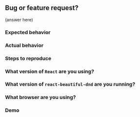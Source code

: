 ## Bug or feature request?

(answer here)

<!--
## Get started
If you are new to `react-beautiful-dnd` we recommend taking at look at our getting started course: https://egghead.io/courses/beautiful-and-accessible-drag-and-drop-with-react-beautiful-dnd

It will give you a good base understanding of how everything fits together. This can often be the best help in overcoming your issue.

## Duplicates

Before raising a feature request or bug please search through our open and closed issues to see if there is something similar. If you do find one similar you can show it is important to you by adding a reaction (such as 👍) to the issue

Open and closed issues:
https://github.com/atlassian/react-beautiful-dnd/issues?utf8=%E2%9C%93&q=is%3Aopen%20is%3Aclosed%20is%3Aissue%20
-->

<!--
## Feature request

This is not a general purpose drag and drop library and is attempting
to create an experience that is more physical than standard drag and drop
interactions on the web.

Before raising a new feature please ensure that it falls within the philosophy
of the library.

https://github.com/atlassian/react-beautiful-dnd#driving-philosophy-physicality

All features need to have a clear and generally applicable keyboard interaction pattern in order for us to deliver on our core goal of being highly accessible.
-->

<!-- ## Bug

## Check your console

In development builds we log warnings to the console for common setup issues. Please have a look to see if it can give you information in overcoming your issue

-->

### Expected behavior

### Actual behavior

### Steps to reproduce

### What version of `React` are you using?

<!--
  Take a look at your package.json
  Ensure that it satifies our peer dependency version - see our package.json. (Currently it is "^16.3.1")
-->

### What version of `react-beautiful-dnd` are you running?

<!--
  We will only look into issues that are effecting the latest version.
  At this stage we are not releasing fixes for previous releases
-->

### What browser are you using?

<!--
Keep in mind our supported browser matrix https://confluence.atlassian.com/cloud/supported-browsers-744721663.html
If you raise a bug that is not in a supported version we will not be fixing it
-->

### Demo

<!--
Please provide an example to show the issue. Here is a boilerplate to help you get started:
https://codesandbox.io/s/k260nyxq9v

If you paste a big block of code it can be difficult to debug it.

If it is a visual bug, a video or a gif would be helpful also.

Issues without demo's may not be investigated
-->

<!--
Note: stale issues will be removed
When a maintainer asks a question about an issue and it is not responded to within a reasonable time frame then the issue will be closed. We don't want this to happen - but we also do not want to accumulate stale issues
--->
